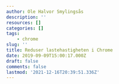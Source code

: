 ```yaml
---
author: Ole Halvor Smylingsås
description: ''
resources: []
categories: []
tags:
    - chrome
slug: ''
title: Reduser lastehastigheten i Chrome
date: 2019-09-09T15:00:17.000Z
draft: false
comments: false
lastmod: '2021-12-16T20:39:51.336Z'
---
```


<!--more-->

